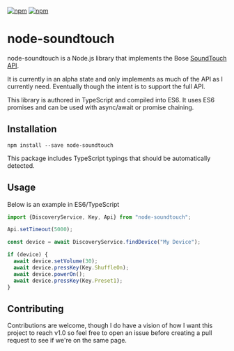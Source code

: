 [![npm](https://img.shields.io/npm/v/node-soundtouch.svg)](https://www.npmjs.com/package/node-soundtouch)
[![npm](https://img.shields.io/npm/dt/node-soundtouch.svg)](https://www.npmjs.com/package/node-soundtouch)

# node-soundtouch
node-soundtouch is a Node.js library that implements the Bose
[SoundTouch API](http://products.bose.com/api-developer/index.html).

It is currently in an alpha state and only implements as much of the API as
I currently need. Eventually though the intent is to support the full API.

This library is authored in TypeScript and compiled into ES6. It uses ES6
promises and can be used with async/await or promise chaining.

## Installation
`npm install --save node-soundtouch`

This package includes TypeScript typings that should be automatically detected.


## Usage
Below is an example in ES6/TypeScript
```Javascript
import {DiscoveryService, Key, Api} from "node-soundtouch";

Api.setTimeout(5000);

const device = await DiscoveryService.findDevice("My Device");

if (device) {
  await device.setVolume(30);
  await device.pressKey(Key.ShuffleOn);
  await device.powerOn();
  await device.pressKey(Key.Preset1);
}
```

## Contributing
Contributions are welcome, though I do have a vision of how I want this
project to reach v1.0 so feel free to open an issue before creating a pull
request to see if we're on the same page.
